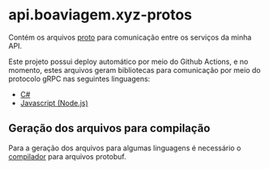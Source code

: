 # api.boaviagem.xyz-protos

Contém os arquivos [proto](https://developers.google.com/protocol-buffers/docs/proto) para comunicação entre os serviços da minha API.

Este projeto possui deploy automático por meio do Github Actions, e no momento, estes arquivos geram bibliotecas para comunicação por meio do protocolo gRPC nas seguintes linguagens:

* [C#](https://github.com/giovanebribeiro/api.boaviagem.xyz-contracts/packages/991213)
* [Javascript (Node.js)]()

## Geração dos arquivos para compilação

Para a geração dos arquivos para algumas linguagens é necessário o [compilador](https://grpc.io/docs/protoc-installation/) para arquivos protobuf.